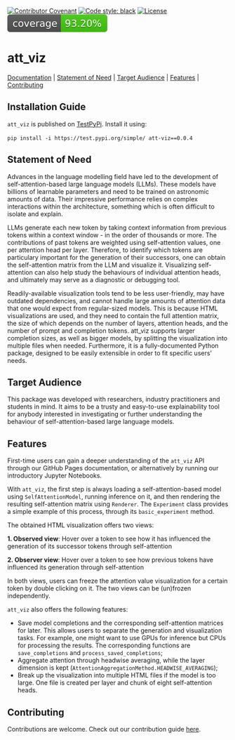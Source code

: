 [![Contributor Covenant](https://img.shields.io/badge/Contributor%20Covenant-2.1-4baaaa.svg)](CODE_OF_CONDUCT.md)
<a href="https://github.com/psf/black"><img alt="Code style: black" src="https://img.shields.io/badge/code%20style-black-000000.svg"></a>
[![License](https://img.shields.io/badge/License-Apache_2.0-blue.svg)](https://opensource.org/licenses/Apache-2.0)
[![Coverage Status](./reports/coverage/coverage_badge.svg?dummy=8484744)](https://github.com/aindreias/att_viz/blob/main/reports/coverage/html_report/index.html)

# att_viz

[Documentation](https://aindreias.github.io/att_viz/att_viz.html) | [Statement of Need](#statement-of-need)  |  [Target Audience](#target-audience)  |  [Features](#features)  |  [Contributing](#contributing)

## Installation Guide

`att_viz` is published on [TestPyPi](https://test.pypi.org/project/att-viz/0.0.4/). Install it using:

`pip install -i https://test.pypi.org/simple/ att-viz==0.0.4`

## Statement of Need

Advances in the language modelling field have led to the development of self-attention-based large language models (LLMs). These models have billions of learnable parameters and need to be trained on astronomic amounts of data. Their impressive performance relies on complex interactions within the architecture, something which is often difficult to isolate and explain.

LLMs generate each new token by taking context information from previous tokens within a context window - in the order of thousands or more. The contributions of past tokens are weighted using self-attention values, one per attention head per layer. Therefore, to identify which tokens are particulary important for the generation of their successors, one can obtain the self-attention matrix from the LLM and visualize it. Visualizing self-attention can also help study the behaviours of individual attention heads, and ultimately may serve as a diagnostic or debugging tool.

Readily-available visualization tools tend to be less user-friendly, may have outdated dependencies, and cannot handle large amounts of attention data that one would expect from regular-sized models. This is because HTML visualizations are used, and they need to contain the full attention matrix, the size of which depends on the number of layers, attention heads, and the number of prompt and completion tokens. att_viz supports larger completion sizes, as well as bigger models, by splitting the visualization into multiple files when needed. Furthermore, it is a fully-documented Python package, designed to be easily extensible in order to fit specific users' needs.

## Target Audience

This package was developed with researchers, industry practitioners and students in mind. It aims to be a trusty and easy-to-use explainability tool for anybody interested in investigating or further understanding the behaviour of self-attention-based large language models.

## Features

First-time users can gain a deeper understanding of the `att_viz` API through our GitHub Pages documentation, or alternatively by running our introductory Jupyter Notebooks.

With `att_viz`, the first step is always loading a self-attention-based model using `SelfAttentionModel`, running inference on it, and then rendering the resulting self-attention matrix using `Renderer`. The `Experiment` class provides a simple example of this process, through its `basic_experiment` method.

The obtained HTML visualization offers two views:

**1. Observed view**: Hover over a token to see how it has influenced the generation of its successor tokens through self-attention

**2. Observer view**: Hover over a token to see how previous tokens have influenced its generation through self-attention

In both views, users can freeze the attention value visualization for a certain token by double clicking on it. The two views can be (un)frozen independently.

`att_viz` also offers the following features:
- Save model completions and the corresponding self-attention matrices for later. This allows users to separate the generation and visualization tasks. For example, one might want to use GPUs for inference but CPUs for processing the results. The corresponding functions are `save_completions` and `process_saved_completions`;
- Aggregate attention through headwise averaging, while the layer dimension is kept (`AttentionAggregationMethod.HEADWISE_AVERAGING`);
- Break up the visualization into multiple HTML files if the model is too large. One file is created per layer and chunk of eight self-attention heads.

## Contributing

Contributions are welcome. Check out our contribution guide [here](CONTRIBUTING.md).

